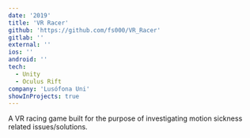 ```yaml
---
date: '2019'
title: 'VR Racer'
github: 'https://github.com/fs000/VR_Racer'
gitlab: ''
external: ''
ios: ''
android: ''
tech:
  - Unity
  - Oculus Rift
company: 'Lusófona Uni'
showInProjects: true
---
```


A VR racing game built for the purpose of investigating motion sickness related issues/solutions.
